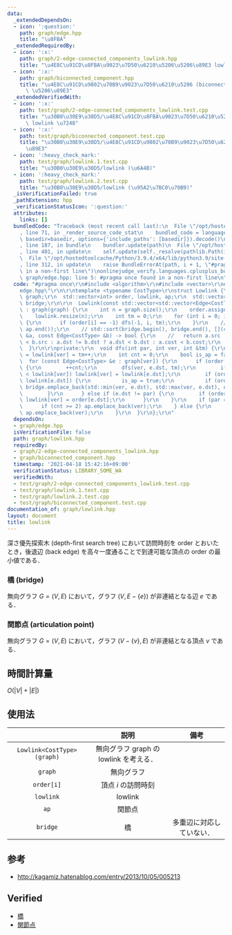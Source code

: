 ```yaml
---
data:
  _extendedDependsOn:
  - icon: ':question:'
    path: graph/edge.hpp
    title: "\u8FBA"
  _extendedRequiredBy:
  - icon: ':x:'
    path: graph/2-edge-connected_components_lowlink.hpp
    title: "\u4E8C\u91CD\u8FBA\u9023\u7D50\u6210\u5206\u5206\u89E3 lowlink \u7248"
  - icon: ':x:'
    path: graph/biconnected_component.hpp
    title: "\u4E8C\u91CD\u9802\u70B9\u9023\u7D50\u6210\u5206 (biconnected component)\
      \ \u5206\u89E3"
  _extendedVerifiedWith:
  - icon: ':x:'
    path: test/graph/2-edge-connected_components_lowlink.test.cpp
    title: "\u30B0\u30E9\u30D5/\u4E8C\u91CD\u8FBA\u9023\u7D50\u6210\u5206\u5206\u89E3\
      \ lowlink \u7248"
  - icon: ':x:'
    path: test/graph/biconnected_component.test.cpp
    title: "\u30B0\u30E9\u30D5/\u4E8C\u91CD\u9802\u70B9\u9023\u7D50\u6210\u5206\u5206\
      \u89E3"
  - icon: ':heavy_check_mark:'
    path: test/graph/lowlink.1.test.cpp
    title: "\u30B0\u30E9\u30D5/lowlink (\u6A4B)"
  - icon: ':heavy_check_mark:'
    path: test/graph/lowlink.2.test.cpp
    title: "\u30B0\u30E9\u30D5/lowlink (\u95A2\u7BC0\u70B9)"
  _isVerificationFailed: true
  _pathExtension: hpp
  _verificationStatusIcon: ':question:'
  attributes:
    links: []
  bundledCode: "Traceback (most recent call last):\n  File \"/opt/hostedtoolcache/Python/3.9.4/x64/lib/python3.9/site-packages/onlinejudge_verify/documentation/build.py\"\
    , line 71, in _render_source_code_stat\n    bundled_code = language.bundle(stat.path,\
    \ basedir=basedir, options={'include_paths': [basedir]}).decode()\n  File \"/opt/hostedtoolcache/Python/3.9.4/x64/lib/python3.9/site-packages/onlinejudge_verify/languages/cplusplus.py\"\
    , line 187, in bundle\n    bundler.update(path)\n  File \"/opt/hostedtoolcache/Python/3.9.4/x64/lib/python3.9/site-packages/onlinejudge_verify/languages/cplusplus_bundle.py\"\
    , line 401, in update\n    self.update(self._resolve(pathlib.Path(included), included_from=path))\n\
    \  File \"/opt/hostedtoolcache/Python/3.9.4/x64/lib/python3.9/site-packages/onlinejudge_verify/languages/cplusplus_bundle.py\"\
    , line 312, in update\n    raise BundleErrorAt(path, i + 1, \"#pragma once found\
    \ in a non-first line\")\nonlinejudge_verify.languages.cplusplus_bundle.BundleErrorAt:\
    \ graph/edge.hpp: line 5: #pragma once found in a non-first line\n"
  code: "#pragma once\r\n#include <algorithm>\r\n#include <vector>\r\n#include \"\
    edge.hpp\"\r\n\r\ntemplate <typename CostType>\r\nstruct Lowlink {\r\n  std::vector<std::vector<Edge<CostType>>>\
    \ graph;\r\n  std::vector<int> order, lowlink, ap;\r\n  std::vector<Edge<CostType>>\
    \ bridge;\r\n\r\n  Lowlink(const std::vector<std::vector<Edge<CostType>>> &graph)\
    \ : graph(graph) {\r\n    int n = graph.size();\r\n    order.assign(n, -1);\r\n\
    \    lowlink.resize(n);\r\n    int tm = 0;\r\n    for (int i = 0; i < n; ++i)\
    \ {\r\n      if (order[i] == -1) dfs(-1, i, tm);\r\n    }\r\n    // std::sort(ap.begin(),\
    \ ap.end());\r\n    // std::sort(bridge.begin(), bridge.end(), [](const Edge<CostType>\
    \ &a, const Edge<CostType> &b) -> bool {\r\n    //   return a.src != b.src ? a.src\
    \ < b.src : a.dst != b.dst ? a.dst < b.dst : a.cost < b.cost;\r\n    // });\r\n\
    \  }\r\n\r\nprivate:\r\n  void dfs(int par, int ver, int &tm) {\r\n    order[ver]\
    \ = lowlink[ver] = tm++;\r\n    int cnt = 0;\r\n    bool is_ap = false;\r\n  \
    \  for (const Edge<CostType> &e : graph[ver]) {\r\n      if (order[e.dst] == -1)\
    \ {\r\n        ++cnt;\r\n        dfs(ver, e.dst, tm);\r\n        if (lowlink[e.dst]\
    \ < lowlink[ver]) lowlink[ver] = lowlink[e.dst];\r\n        if (order[ver] <=\
    \ lowlink[e.dst]) {\r\n          is_ap = true;\r\n          if (order[ver] < lowlink[e.dst])\
    \ bridge.emplace_back(std::min(ver, e.dst), std::max(ver, e.dst), e.cost);\r\n\
    \        }\r\n      } else if (e.dst != par) {\r\n        if (order[e.dst] < lowlink[ver])\
    \ lowlink[ver] = order[e.dst];\r\n      }\r\n    }\r\n    if (par == -1) {\r\n\
    \      if (cnt >= 2) ap.emplace_back(ver);\r\n    } else {\r\n      if (is_ap)\
    \ ap.emplace_back(ver);\r\n    }\r\n  }\r\n};\r\n"
  dependsOn:
  - graph/edge.hpp
  isVerificationFile: false
  path: graph/lowlink.hpp
  requiredBy:
  - graph/2-edge-connected_components_lowlink.hpp
  - graph/biconnected_component.hpp
  timestamp: '2021-04-18 15:42:16+09:00'
  verificationStatus: LIBRARY_SOME_WA
  verifiedWith:
  - test/graph/2-edge-connected_components_lowlink.test.cpp
  - test/graph/lowlink.1.test.cpp
  - test/graph/lowlink.2.test.cpp
  - test/graph/biconnected_component.test.cpp
documentation_of: graph/lowlink.hpp
layout: document
title: lowlink
---
```


深さ優先探索木 (depth-first search tree) において訪問時刻を $\mathrm{order}$ とおいたとき，後退辺 (back edge) を高々一度通ることで到達可能な頂点の $\mathrm{order}$ の最小値である．


### 橋 (bridge)

無向グラフ $G = (V, E)$ において，グラフ $(V, E - \lbrace e \rbrace)$ が非連結となる辺 $e$ である．


### 関節点 (articulation point)

無向グラフ $G = (V, E)$ において，グラフ $(V - \lbrace v \rbrace, E)$ が非連結となる頂点 $v$ である．


## 時間計算量

$O(\lvert V \rvert + \lvert E \rvert)$


## 使用法

||説明|備考|
|:--:|:--:|:--:|
|`Lowlink<CostType>(graph)`|無向グラフ $\mathrm{graph}$ の lowlink を考える．||
|`graph`|無向グラフ||
|`order[i]`|頂点 $i$ の訪問時刻||
|`lowlink`|lowlink||
|`ap`|関節点||
|`bridge`|橋|多重辺に対応していない．|


## 参考

- http://kagamiz.hatenablog.com/entry/2013/10/05/005213


## Verified

- [橋](https://onlinejudge.u-aizu.ac.jp/solutions/problem/GRL_3_B/review/4082818/emthrm/C++14)
- [関節点](https://onlinejudge.u-aizu.ac.jp/solutions/problem/GRL_3_A/review/4082810/emthrm/C++14)
